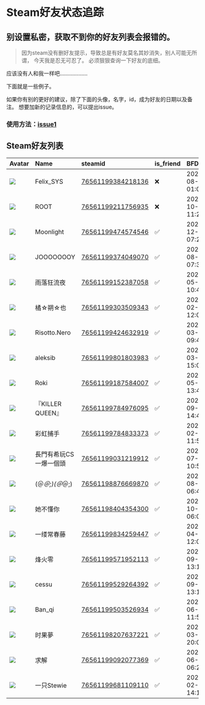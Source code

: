 # Steam好友状态追踪
## 别设置私密，获取不到你的好友列表会报错的。

> 因为steam没有删好友提示，导致总是有好友莫名其妙消失，别人可能无所谓，
> 今天我是忍无可忍了。 必须狠狠查询一下好友的底细。

应该没有人和我一样吧………………

下面就是一些例子。

如果你有别的更好的建议，除了下面的头像，名字，id，成为好友的日期以及备注。 想要加新的记录信息的，可以提出issue。

### 使用方法：[issue1](https://github.com/systemannounce/SteamFriends/issues/1)

## Steam好友列表

| Avatar                                                                            | Name           | steamid                                                                     | is_friend   | BFD                 | Remark   | removed_time        |
|:----------------------------------------------------------------------------------|:---------------|:----------------------------------------------------------------------------|:------------|:--------------------|:---------|:--------------------|
| ![](https://avatars.steamstatic.com/d41abd4be0b3769e1919802da758591a11639b13.jpg) | Felix_SYS      | [76561199384218136](https://steamcommunity.com/profiles/76561199384218136/) | ❌           | 2022-08-14 01:06:38 |          | 2025-07-09 15:16:49 |
| ![](https://avatars.steamstatic.com/ef15d4fa577672454e11c4dc5fbfa9fc71722ede.jpg) | ROOT           | [76561199211756935](https://steamcommunity.com/profiles/76561199211756935/) | ❌           | 2021-10-02 11:23:03 |          | 2025-07-09 15:16:49 |
| ![](https://avatars.steamstatic.com/64455b3f80e6419b182bf68c483de214f5f56d75.jpg) | Moonlight      | [76561199474574546](https://steamcommunity.com/profiles/76561199474574546/) | ✅           | 2024-12-01 07:26:28 |          |                     |
| ![](https://avatars.steamstatic.com/fef49e7fa7e1997310d705b2a6158ff8dc1cdfeb.jpg) | JOOOOOOOY      | [76561199374049070](https://steamcommunity.com/profiles/76561199374049070/) | ✅           | 2024-08-19 07:33:11 |          |                     |
| ![](https://avatars.steamstatic.com/843e4d2c90d5161bae221979ce6fa7c53c7895d9.jpg) | 雨落狂流夜          | [76561199152387058](https://steamcommunity.com/profiles/76561199152387058/) | ✅           | 2024-05-24 10:42:06 |          |                     |
| ![](https://avatars.steamstatic.com/4173377761fc28352762938b3bab9d924270ca27.jpg) | 橘☆朔☆也          | [76561199303509343](https://steamcommunity.com/profiles/76561199303509343/) | ✅           | 2025-02-02 12:04:25 |          |                     |
| ![](https://avatars.steamstatic.com/fef49e7fa7e1997310d705b2a6158ff8dc1cdfeb.jpg) | Risotto.Nero   | [76561199424632919](https://steamcommunity.com/profiles/76561199424632919/) | ✅           | 2025-03-20 09:43:39 |          |                     |
| ![](https://avatars.steamstatic.com/5d0901d82160d6bba82b90e04e6ea3aadd4ae09e.jpg) | aleksib        | [76561199801803983](https://steamcommunity.com/profiles/76561199801803983/) | ✅           | 2025-03-21 15:02:00 |          |                     |
| ![](https://avatars.steamstatic.com/a190f5177e23ccbe61dbf1a004b22ee964860d34.jpg) | Roki           | [76561199187584007](https://steamcommunity.com/profiles/76561199187584007/) | ✅           | 2024-05-31 13:42:40 |          |                     |
| ![](https://avatars.steamstatic.com/9ab854c23ad39c58c4a0dcb78a9104a2cd9691d4.jpg) | 『KILLER QUEEN』 | [76561199784976095](https://steamcommunity.com/profiles/76561199784976095/) | ✅           | 2024-09-25 14:43:47 |          |                     |
| ![](https://avatars.steamstatic.com/9123238332d14a354560bf735ad0e2630e959d17.jpg) | 彩虹捕手           | [76561199784833373](https://steamcommunity.com/profiles/76561199784833373/) | ✅           | 2025-02-03 11:50:03 |          |                     |
| ![](https://avatars.steamstatic.com/6a6535c21beb2668fd3ee6fc654b813acac8353b.jpg) | 長門有希玩CS一爆一個頭   | [76561199031219912](https://steamcommunity.com/profiles/76561199031219912/) | ✅           | 2025-07-04 10:53:52 |          |                     |
| ![](https://avatars.steamstatic.com/172232171502fdcc2b91df5a08cee4980e74a65f.jpg) | (＠_＠;)(＠_＠;)   | [76561198876669870](https://steamcommunity.com/profiles/76561198876669870/) | ✅           | 2024-08-05 06:44:26 |          |                     |
| ![](https://avatars.steamstatic.com/5eb68b543a0f7a13194db6410e580a7e6ff7924c.jpg) | 她不懂你           | [76561198404354300](https://steamcommunity.com/profiles/76561198404354300/) | ✅           | 2024-10-01 06:00:10 |          |                     |
| ![](https://avatars.steamstatic.com/38f5e00314982ef979b69052e96f85ca2560e46d.jpg) | 一缕常春藤          | [76561199834259447](https://steamcommunity.com/profiles/76561199834259447/) | ✅           | 2025-04-19 12:07:43 |          |                     |
| ![](https://avatars.steamstatic.com/a521352ec938d97a89f4b9655f75924d3cea6344.jpg) | 烽火零            | [76561199571952113](https://steamcommunity.com/profiles/76561199571952113/) | ✅           | 2024-09-17 13:16:42 |          |                     |
| ![](https://avatars.steamstatic.com/de7aed4299406a52b01b0fc087ec5eb1d380b7e7.jpg) | cessu          | [76561199529264392](https://steamcommunity.com/profiles/76561199529264392/) | ✅           | 2024-09-10 13:10:04 |          |                     |
| ![](https://avatars.steamstatic.com/44b65fa70c3df3819aa00d7b9cb13a40ac7cc2dc.jpg) | Ban_qi         | [76561199503526934](https://steamcommunity.com/profiles/76561199503526934/) | ✅           | 2024-06-02 11:52:42 |          |                     |
| ![](https://avatars.steamstatic.com/182106a1a649001d181ddb698e7ec0f680aadcc0.jpg) | 时果夢            | [76561198207637221](https://steamcommunity.com/profiles/76561198207637221/) | ✅           | 2025-03-03 20:00:34 |          |                     |
| ![](https://avatars.steamstatic.com/8a78a24d3ae3031caf2695bc4dede2d6eb7af7cf.jpg) | 求解             | [76561199092077369](https://steamcommunity.com/profiles/76561199092077369/) | ✅           | 2024-06-26 06:28:15 |          |                     |
| ![](https://avatars.steamstatic.com/c7a2067fe0e7e9044e53181c7c33404e564ae8f9.jpg) | 一只Stewie       | [76561199681109110](https://steamcommunity.com/profiles/76561199681109110/) | ✅           | 2025-02-21 14:13:33 |          |                     |